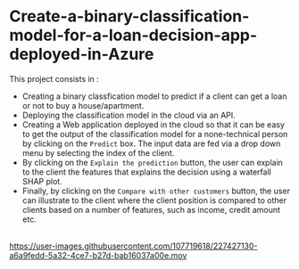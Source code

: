 # Create-a-binary-classification-model-for-a-loan-decision-app-deployed-in-Azure

This project consists in :<br>
* Creating a binary classfication model to predict if a client can get a loan or not to buy a house/apartment.<br>
* Deploying the classification model in the cloud via an API.<br>
* Creating a Web application deployed in the cloud so that it can be easy to get the output of the classification model for a none-technical person by clicking on the `Predict` box. The input data are fed via a drop down menu by selecting the index of the client.<br>
* By clicking on the `Explain the prediction` button, the user can explain to the client the features that explains the decision using a waterfall SHAP plot.<br>
* Finally, by clicking on the `Compare with other customers` button, the user can illustrate to the client where the client position is compared to other clients based on a number of features, such as income, credit amount etc.<br><br>

https://user-images.githubusercontent.com/107719618/227427130-a6a9fedd-5a32-4ce7-b27d-bab16037a00e.mov

